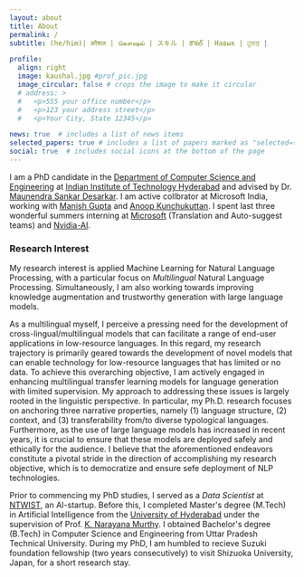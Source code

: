 ```yaml
---
layout: about
title: About
permalink: /
subtitle: (he/him)| कौशल | கௌஷல் | スキル | కౌశల్ | Навык | ਹੁਨਰ |

profile:
  align: right
  image: kaushal.jpg #prof_pic.jpg
  image_circular: false # crops the image to make it circular
  # address: >
  #   <p>555 your office number</p>
  #   <p>123 your address street</p>
  #   <p>Your City, State 12345</p>

news: true  # includes a list of news items
selected_papers: true # includes a list of papers marked as "selected={true}"
social: true  # includes social icons at the bottom of the page
---
```


I am a PhD candidate in the [Department of Computer Science and Engineering](https://cse.iith.ac.in/) at [Indian Institute of Technology Hyderabad](https://www.iith.ac.in/) and advised by Dr. [Maunendra Sankar Desarkar](https://www.iith.ac.in/~maunendra/). I am active collbrator at Microsoft India, working with [Manish Gupta](https://sites.google.com/view/manishg/) and [Anoop Kunchukuttan](https://anoopkunchukuttan.gitlab.io/). I spent last three wonderful summers interning at [Microsoft](https://www.microsoft.com/en-in/msidc/hyderabad-campus.aspx) (Translation and Auto-suggest teams) and [Nvidia-AI](https://resources.nvidia.com/en-us-gps-ai-capacity-building/nvaitc-research).

<h3><a>Research Interest</a></h3>

My research interest is applied Machine Learning for Natural Language Processing, with a particular focus on *Multilingual* Natural Language Processing. Simultaneously, I am also working towards improving knowledge augmentation and trustworthy generation with large language models. 

As a multilingual myself, I perceive a pressing need for the development of cross-lingual/multilingual models that can facilitate a range of end-user applications in low-resource languages. In this regard, my research trajectory is primarily geared towards the development of novel models that can enable technology for low-resource languages that has limited or no data. To achieve this overarching objective, I am actively engaged in enhancing multilingual transfer learning models for language generation with limited supervision. My approach to addressing these issues is largely rooted in the linguistic perspective. In particular, my Ph.D. research focuses on anchoring three narrative properties, namely (1) language structure, (2) context, and (3) transferability from/to diverse typological languages. Furthermore, as the use of large language models has increased in recent years, it is crucial to ensure that these models are deployed safely and ethically for the audience. I believe that the aforementioned endeavors constitute a pivotal stride in the direction of accomplishing my research objective, which is to democratize and ensure sefe deployment of NLP technologies.

<!-- My research intreast is applied Machine Learning techniques for Natural Language Processing specifically Multilingual  natural language processing.  As a multilingual myself, I envision a need for a cross-lingual/multilingual model that enables many end-user applications in low-resource languages (LRLs). Towards this trajectory, I am particularly interested in devloping novel models to enable technologies for low-resource languages with limited or no datset. With this overarching objective, I work towards improving multilingual transfer learning models for language generation with limited supervision. I have been mostly approaching issues from the linguistic side.  Specifically, my Ph.D. is focused on anchoring three narrative properties, which are (1) language structure, (2) context, and (3) transferability from/to diverse typological languages. I believe this is a step towards realizing my research mission to democrtize NLP technologies to diverse audiences. -->

Prior to commencing my PhD studies, I served as a *Data Scientist* at [NTWIST](https://ntwist.com/), an AI-startup. Before this, I completed Master's degree (M.Tech) in Artificial Intelligence from the [University of Hyderabad](https://www.uohyd.ac.in/)  under the supervision of Prof. [K. Narayana Murthy](http://languagetechnologies.uohyd.ac.in/). I obtained Bachelor's degree (B.Tech) in Computer Science and Engineering from Uttar Pradesh Technical University. During my PhD, I am humbled to recieve Suzuki foundation fellowship (two years consecutively) to visit Shizuoka University, Japan, for a short research stay.

 <!-- I worked in AI Startup i.e.,  as _data science analyst_. Prior to this, I completed my M.Tech in Artificial Intelligence from [University of Hyderabad](https://www.uohyd.ac.in/) under the guidance of Prof. [K. Narayana Murthy](http://languagetechnologies.uohyd.ac.in/) after completing my B.Tech from Uttar Pradesh Technical University. -->

